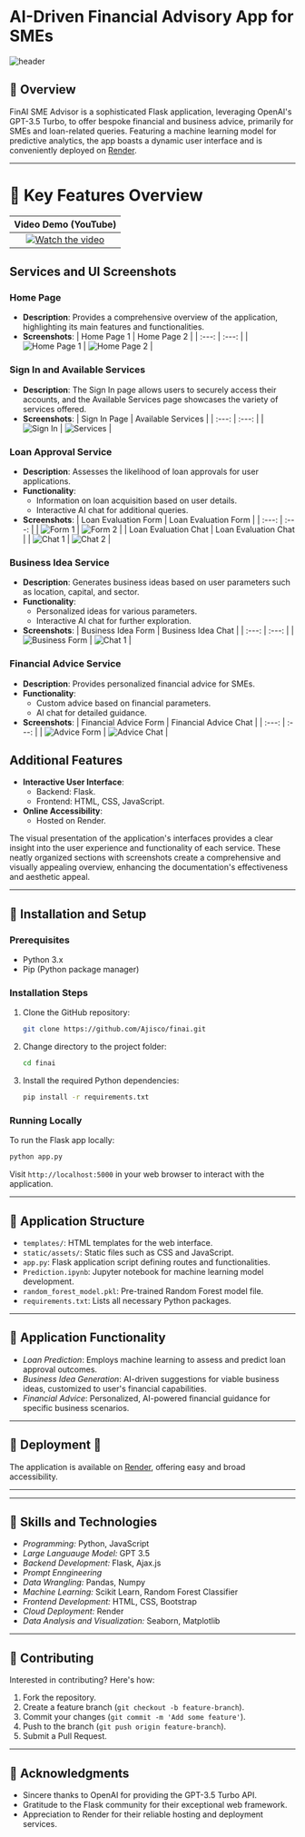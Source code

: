 # AI-Driven Financial Advisory App for SMEs

![header](https://capsule-render.vercel.app/api?type=wave&color=gradient&height=300&section=header&text=FinAI%20SME%20Advisor&fontSize=50)

## 📍 Overview
FinAI SME Advisor is a sophisticated Flask application, leveraging OpenAI's GPT-3.5 Turbo, to offer bespoke financial and business advice, primarily for SMEs and loan-related queries. Featuring a machine learning model for predictive analytics, the app boasts a dynamic user interface and is conveniently deployed on [Render](https://finai-t4wc.onrender.com).

---

# 📍 Key Features Overview

| Video Demo (YouTube) |
| :---: | 
| [![Watch the video](https://img.youtube.com/vi/y8iPCGCZJCo/maxresdefault.jpg)](https://youtu.be/y8iPCGCZJCo) |

## Services and UI Screenshots

### Home Page
- **Description**: Provides a comprehensive overview of the application, highlighting its main features and functionalities.
- **Screenshots**:
  | Home Page 1 | Home Page 2 |
  | :---: | :---: |
  | ![Home Page 1](https://github.com/Ajisco/ai-finance/blob/master/fin_images/fin_home1.png) | ![Home Page 2](https://github.com/Ajisco/ai-finance/blob/master/fin_images/fin_home2.png) |

### Sign In and Available Services
- **Description**: The Sign In page allows users to securely access their accounts, and the Available Services page showcases the variety of services offered.
- **Screenshots**:
  | Sign In Page | Available Services |
  | :---: | :---: |
  | ![Sign In](https://github.com/Ajisco/ai-finance/blob/master/fin_images/fin_signin.png) | ![Services](https://github.com/Ajisco/ai-finance/blob/master/fin_images/fin_services.png) |

### Loan Approval Service
- **Description**: Assesses the likelihood of loan approvals for user applications.
- **Functionality**:
  - Information on loan acquisition based on user details.
  - Interactive AI chat for additional queries.
- **Screenshots**:
  | Loan Evaluation Form | Loan Evaluation Form |
  | :---: | :---: |
  | ![Form 1](https://github.com/Ajisco/ai-finance/blob/master/fin_images/fin_pred_form1.png) | ![Form 2](https://github.com/Ajisco/ai-finance/blob/master/fin_images/fin_pred_form2.png) |
  | Loan Evaluation Chat | Loan Evaluation Chat |
  | ![Chat 1](https://github.com/Ajisco/ai-finance/blob/master/fin_images/fin_pred_chat_1.png) | ![Chat 2](https://github.com/Ajisco/ai-finance/blob/master/fin_images/form_pred_chat_2.png) |

### Business Idea Service
- **Description**: Generates business ideas based on user parameters such as location, capital, and sector.
- **Functionality**:
  - Personalized ideas for various parameters.
  - Interactive AI chat for further exploration.
- **Screenshots**:
  | Business Idea Form | Business Idea Chat |
  | :---: | :---: |
  | ![Business Form](https://github.com/Ajisco/ai-finance/blob/master/fin_images/fin_busin_form1.png) | ![Chat 1](https://github.com/Ajisco/ai-finance/blob/master/fin_images/fin_busin_chat1.png) |

### Financial Advice Service
- **Description**: Provides personalized financial advice for SMEs.
- **Functionality**:
  - Custom advice based on financial parameters.
  - AI chat for detailed guidance.
- **Screenshots**:
  | Financial Advice Form | Financial Advice Chat |
  | :---: | :---: |
  | ![Advice Form](https://github.com/Ajisco/ai-finance/blob/master/fin_images/fin_finan_form1.png) | ![Advice Chat](https://github.com/Ajisco/ai-finance/blob/master/fin_images/fin_finan_chat1.png) |

## Additional Features
- **Interactive User Interface**:
  - Backend: Flask.
  - Frontend: HTML, CSS, JavaScript.
- **Online Accessibility**:
  - Hosted on Render.

The visual presentation of the application's interfaces provides a clear insight into the user experience and functionality of each service. These neatly organized sections with screenshots create a comprehensive and visually appealing overview, enhancing the documentation's effectiveness and aesthetic appeal.

---

## 📍 Installation and Setup

### Prerequisites
- Python 3.x
- Pip (Python package manager)

### Installation Steps
1. Clone the GitHub repository:
   ```bash
   git clone https://github.com/Ajisco/finai.git
   ```
2. Change directory to the project folder:
   ```bash
   cd finai
   ```
3. Install the required Python dependencies:
   ```bash
   pip install -r requirements.txt
   ```

### Running Locally
To run the Flask app locally:
```bash
python app.py
```
Visit `http://localhost:5000` in your web browser to interact with the application.

---

## 📍 Application Structure
- `templates/`: HTML templates for the web interface.
- `static/assets/`: Static files such as CSS and JavaScript.
- `app.py`: Flask application script defining routes and functionalities.
- `Prediction.ipynb`: Jupyter notebook for machine learning model development.
- `random_forest_model.pkl`: Pre-trained Random Forest model file.
- `requirements.txt`: Lists all necessary Python packages.

---

## 📍 Application Functionality
- *Loan Prediction*: Employs machine learning to assess and predict loan approval outcomes.
- *Business Idea Generation*: AI-driven suggestions for viable business ideas, customized to user's financial capabilities.
- *Financial Advice*: Personalized, AI-powered financial guidance for specific business scenarios.

---

## 📍 Deployment 🚀
The application is available on [Render](https://finai-t4wc.onrender.com), offering easy and broad accessibility.

---

---

## 📍 Skills and Technologies
- *Programming:* Python, JavaScript
- *Large Languauge Model:* GPT 3.5
- *Backend Development:* Flask, Ajax.js
- *Prompt Enngineering*
- *Data Wrangling:* Pandas, Numpy
- *Machine Learning:* Scikit Learn, Random Forest Classifier
- *Frontend Development:* HTML, CSS, Bootstrap
- *Cloud Deployment:* Render
- *Data Analysis and Visualization:* Seaborn, Matplotlib

---

## 📍 Contributing
Interested in contributing? Here's how:
1. Fork the repository.
2. Create a feature branch (`git checkout -b feature-branch`).
3. Commit your changes (`git commit -m 'Add some feature'`).
4. Push to the branch (`git push origin feature-branch`).
5. Submit a Pull Request.

---

## 📍 Acknowledgments
- Sincere thanks to OpenAI for providing the GPT-3.5 Turbo API.
- Gratitude to the Flask community for their exceptional web framework.
- Appreciation to Render for their reliable hosting and deployment services.

